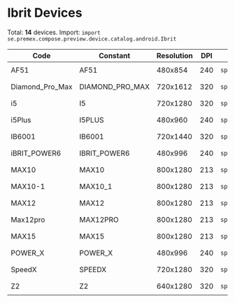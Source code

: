 # Ibrit Devices

Total: **14** devices. Import: `import se.premex.compose.preview.device.catalog.android.Ibrit`

| Code | Constant | Resolution | DPI | Compose Spec | Preview Usage |
|------|----------|------------|-----|-------------|---------------|
| AF51 | AF51 | 480x854 | 240 | `spec:width=480px,height=854px,dpi=240` | `@Preview(device = Ibrit.AF51)` |
| Diamond_Pro_Max | DIAMOND_PRO_MAX | 720x1612 | 320 | `spec:width=720px,height=1612px,dpi=320` | `@Preview(device = Ibrit.DIAMOND_PRO_MAX)` |
| i5 | I5 | 720x1280 | 320 | `spec:width=720px,height=1280px,dpi=320` | `@Preview(device = Ibrit.I5)` |
| i5Plus | I5PLUS | 480x960 | 240 | `spec:width=480px,height=960px,dpi=240` | `@Preview(device = Ibrit.I5PLUS)` |
| IB6001 | IB6001 | 720x1440 | 320 | `spec:width=720px,height=1440px,dpi=320` | `@Preview(device = Ibrit.IB6001)` |
| iBRIT_POWER6 | IBRIT_POWER6 | 480x996 | 240 | `spec:width=480px,height=996px,dpi=240` | `@Preview(device = Ibrit.IBRIT_POWER6)` |
| MAX10 | MAX10 | 800x1280 | 213 | `spec:width=800px,height=1280px,dpi=213` | `@Preview(device = Ibrit.MAX10)` |
| MAX10-1 | MAX10_1 | 800x1280 | 213 | `spec:width=800px,height=1280px,dpi=213` | `@Preview(device = Ibrit.MAX10_1)` |
| MAX12 | MAX12 | 800x1280 | 213 | `spec:width=800px,height=1280px,dpi=213` | `@Preview(device = Ibrit.MAX12)` |
| Max12pro | MAX12PRO | 800x1280 | 213 | `spec:width=800px,height=1280px,dpi=213` | `@Preview(device = Ibrit.MAX12PRO)` |
| MAX15 | MAX15 | 800x1280 | 213 | `spec:width=800px,height=1280px,dpi=213` | `@Preview(device = Ibrit.MAX15)` |
| POWER_X | POWER_X | 480x996 | 240 | `spec:width=480px,height=996px,dpi=240` | `@Preview(device = Ibrit.POWER_X)` |
| SpeedX | SPEEDX | 720x1280 | 320 | `spec:width=720px,height=1280px,dpi=320` | `@Preview(device = Ibrit.SPEEDX)` |
| Z2 | Z2 | 640x1280 | 320 | `spec:width=640px,height=1280px,dpi=320` | `@Preview(device = Ibrit.Z2)` |

<!-- Generated automatically. Do not edit manually. -->
